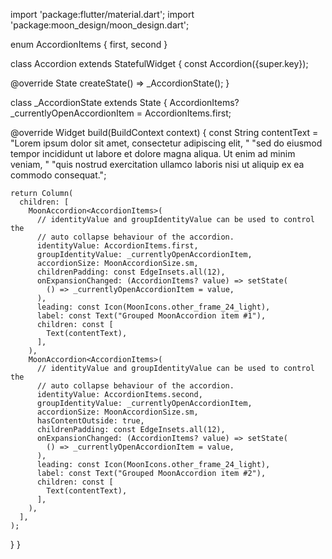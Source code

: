 import 'package:flutter/material.dart';
import 'package:moon_design/moon_design.dart';

enum AccordionItems { first, second }

class Accordion extends StatefulWidget {
  const Accordion({super.key});

  @override
  State<Accordion> createState() => _AccordionState();
}

class _AccordionState extends State<Accordion> {
  AccordionItems? _currentlyOpenAccordionItem = AccordionItems.first;

  @override
  Widget build(BuildContext context) {
    const String contentText = 
      "Lorem ipsum dolor sit amet, consectetur adipiscing elit, "
      "sed do eiusmod tempor incididunt ut labore et dolore magna aliqua. Ut enim ad minim veniam, "
      "quis nostrud exercitation ullamco laboris nisi ut aliquip ex ea commodo consequat.";

    return Column(
      children: [
        MoonAccordion<AccordionItems>(
          // identityValue and groupIdentityValue can be used to control the 
          // auto collapse behaviour of the accordion.
          identityValue: AccordionItems.first,
          groupIdentityValue: _currentlyOpenAccordionItem,
          accordionSize: MoonAccordionSize.sm,
          childrenPadding: const EdgeInsets.all(12),
          onExpansionChanged: (AccordionItems? value) => setState(
            () => _currentlyOpenAccordionItem = value,
          ),
          leading: const Icon(MoonIcons.other_frame_24_light),
          label: const Text("Grouped MoonAccordion item #1"),
          children: const [
            Text(contentText),
          ],
        ),
        MoonAccordion<AccordionItems>(
          // identityValue and groupIdentityValue can be used to control the 
          // auto collapse behaviour of the accordion.
          identityValue: AccordionItems.second,
          groupIdentityValue: _currentlyOpenAccordionItem,
          accordionSize: MoonAccordionSize.sm,
          hasContentOutside: true,
          childrenPadding: const EdgeInsets.all(12),
          onExpansionChanged: (AccordionItems? value) => setState(
            () => _currentlyOpenAccordionItem = value,
          ),
          leading: const Icon(MoonIcons.other_frame_24_light),
          label: const Text("Grouped MoonAccordion item #2"),
          children: const [
            Text(contentText),
          ],
        ),
      ],
    );
  }
}